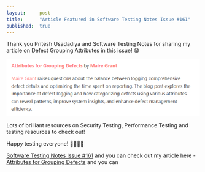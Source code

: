 ```yaml
---
layout:     post
title:      "Article Featured in Software Testing Notes Issue #161"
published:  true
---
```


Thank you Pritesh Usadadiya and Software Testing Notes for sharing my article on Defect Grouping Attributes in this issue! 😁

![AttributesForGroupingDefects](/assets/defect_grouping.png)

Lots of brilliant resources on Security Testing, Performance Testing and testing resources to check out! 

Happy testing everyone! 🥳👩🏻‍🔧

[Software Testing Notes Issue #161](https://softwaretestingnotes.substack.com/p/issue-161-software-testing-notes) and you can check out my article here - [Attributes for Grouping Defects](https://medium.com/@mairegrant/attributes-for-grouping-defects-ed380b0b353e) and you can 

